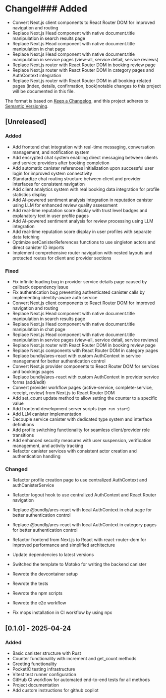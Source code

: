 # Changel### Added

- Convert Next.js client components to React Router DOM for improved navigation and routing
- Replace Next.js Head component with native document.title manipulation in search results page
- Replace Next.js Head component with native document.title manipulation in chat page
- Replace Next.js Head component with native document.title manipulation in service pages (view-all, service detail, service reviews)
- Replace Next.js router with React Router DOM in booking review page
- Replace Next.js router with React Router DOM in category pages and AuthContext integration
- Replace Next.js router with React Router DOM in all booking-related pages (index, details, confirmation, book)notable changes to this project will be documented in this file.

The format is based on [Keep a Changelog](https://keepachangelog.com/en/1.0.0/),
and this project adheres to [Semantic Versioning](https://semver.org/spec/v2.0.0.html).

## [Unreleased]

### Added

- Add frontend chat integration with real-time messaging, conversation management, and notification system
- Add encrypted chat system enabling direct messaging between clients and service providers after booking completion
- Add automatic canister references initialization upon successful user login for improved system connectivity
- Standardize chat routing structure between client and provider interfaces for consistent navigation
- Add client analytics system with real booking data integration for profile statistics display
- Add AI-powered sentiment analysis integration in reputation canister using LLM for enhanced review quality assessment
- Add real-time reputation score display with trust level badges and explanatory text in user profile pages
- Add AI-powered sentiment analysis for review processing using LLM integration
- Add real-time reputation score display in user profiles with separate data fetching
- Optimize setCanisterReferences functions to use singleton actors and direct canister ID imports
- Implement comprehensive router navigation with nested layouts and protected routes for client and provider sections

### Fixed

- Fix infinite loading bug in provider service details page caused by callback dependency issue
- Fix authentication bug preventing authenticated canister calls by implementing identity-aware auth service
- Convert Next.js client components to React Router DOM for improved navigation and routing
- Replace Next.js Head component with native document.title manipulation in search results page
- Replace Next.js Head component with native document.title manipulation in chat page
- Replace Next.js Head component with native document.title manipulation in service pages (view-all, service detail, service reviews)
- Replace Next.js router with React Router DOM in booking review page
- Replace Next.js components with React Router DOM in category pages
- Replace bundly/ares-react with custom AuthContext in service management for better authentication control
- Convert Next.js provider components to React Router DOM for services and bookings pages
- Replace bundly/ares-react with custom AuthContext in provider service forms (add/edit)
- Convert provider workflow pages (active-service, complete-service, receipt, review) from Next.js to React Router DOM
- Add set_count update method to allow setting the counter to a specific value
- Add frontend development server scripts (`npm run start`)
- Add LLM canister implementation
- Decouple service canister with dedicated type system and interface definitions
- Add profile switching functionality for seamless client/provider role transitions
- Add enhanced security measures with user suspension, verification management, and activity tracking
- Refactor canister services with consistent actor creation and authentication handling

### Changed

- Refactor profile creation page to use centralized AuthContext and authCanisterService
- Refactor logout hook to use centralized AuthContext and React Router navigation
- Replace @bundly/ares-react with local AuthContext in chat page for better authentication control
- Replace @bundly/ares-react with local AuthContext in category pages for better authentication control

- Refactor frontend from Next.js to React with react-router-dom for improved performance and simplified architecture
- Update dependencies to latest versions
- Switched the template to Motoko for writing the backend canister
- Rewrote the devcontainer setup
- Rewrote the tests
- Rewrote the npm scripts
- Rewrote the e2e workflow
- Fix mops installation in CI workflow by using npx

## [0.1.0] - 2025-04-24

### Added

- Basic canister structure with Rust
- Counter functionality with increment and get_count methods
- Greeting functionality
- PocketIC testing infrastructure
- Vitest test runner configuration
- GitHub CI workflow for automated end-to-end tests for all methods
- Project documentation
- Add custom instructions for github copilot
